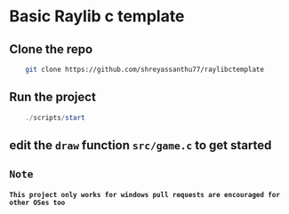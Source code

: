 # Basic Raylib c template

## Clone the repo

```bash
    git clone https://github.com/shreyassanthu77/raylibctemplate
```

## Run the project

```powershell
    ./scripts/start
```

## edit the `draw` function `src/game.c` to get started

## `Note`

#### `This project only works for windows pull requests are encouraged for other OSes too`
